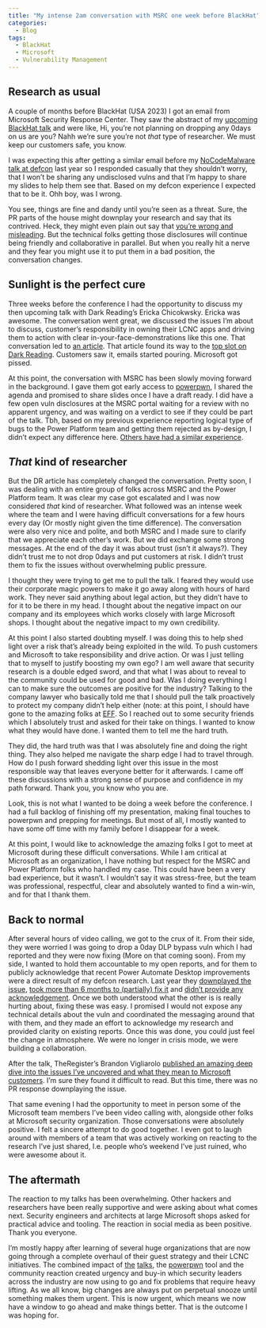 ```yaml
---
title: "My intense 2am conversation with MSRC one week before BlackHat"
categories:
  - Blog
tags:
  - BlackHat
  - Microsoft
  - Vulnerability Management
---
```


## Research as usual

A couple of months before BlackHat (USA 2023) I got an email from Microsoft Security Response Center. 
They saw the abstract of my [upcoming BlackHat talk](https://www.blackhat.com/us-23/briefings/schedule/index.html#all-you-need-is-guest-32647) and were like, Hi, you’re not planning on dropping any 0days on us are you? 
Nahh we’re sure you’re not *that* type of researcher. 
We must keep our customers safe, you know.

I was expecting this after getting a similar email before my [NoCodeMalware talk at defcon](https://github.com/mbrg/defcon30) last year so I responded casually that they shouldn’t worry, that I won’t be sharing any undisclosed vulns and that I’m happy to share my slides to help them see that. 
Based on my defcon experience I expected that to be it. Ohh boy, was I wrong.

You see, things are fine and dandy until you’re seen as a threat. 
Sure, the PR parts of the house might downplay your research and say that its contrived. 
Heck, they might even plain out say that [you’re wrong and misleading](https://www.wired.com/story/windows-11-power-automate-attack/). 
But the technical folks getting those disclosures will continue being friendly and collaborative in parallel. 
But when you really hit a nerve and they fear you might use it to put them in a bad position, the conversation changes.

## Sunlight is the perfect cure

Three weeks before the conference I had the opportunity to discuss my then upcoming talk with Dark Reading’s Ericka Chicokwsky. 
Ericka was awesome. The conversation went great, we discussed the issues I’m about to discuss, customer’s responsibility in owning their LCNC apps and driving them to action with clear in-your-face-demonstrations like this one. 
That conversation led to [an article](https://www.darkreading.com/black-hat/azure-ad-guests-steal-data-microsoft-power-apps). 
That article found its way to the [top slot on Dark Reading](https://x.com/mbrg0/status/1680244125793124353). Customers saw it, emails started pouring. Microsoft got pissed.

At this point, the conversation with MSRC has been slowly moving forward in the background. 
I gave them  got early access to [powerpwn](https://github.com/mbrg/power-pwn), I shared the agenda and promised to share slides once I have a draft ready. 
I did have a few open vuln disclosures at the MSRC portal waiting for a review with no apparent urgency, and was waiting on a verdict to see if they could be part of the talk. 
Tbh, based on my previous experience reporting logical type of bugs to the Power Platform team and getting them rejected as by-design, I didn’t expect any difference here. 
[Others have had a similar experience](https://www.tenable.com/security/research/tra-2023-25).

## *That* kind of researcher

But the DR article has completely changed the conversation. 
Pretty soon, I was dealing with an entire group of folks across MSRC and the Power Platform team. 
It was clear my case got escalated and I was now considered *that* kind of researcher. 
What followed was an intense week where the team and I were having difficult conversations for a few hours every day (Or mostly night given the time difference). 
The conversation were also very nice and polite, and both MSRC and I made sure to clarify that we appreciate each other’s work. But we did exchange some strong messages. 
At the end of the day it was about trust (isn’t it always?). 
They didn’t trust me to not drop 0days and put customers at risk. 
I didn’t trust them to fix the issues without overwhelming public pressure.

I thought they were trying to get me to pull the talk. 
I feared they would use their corporate magic powers to make it go away along with hours of hard work. 
They never said anything about legal action, but they didn’t have to for it to be there in my head. 
I thought about the negative impact on our company and its employees which works closely with large Microsoft shops. 
I thought about the negative impact to my own credibility.

At this point I also started doubting myself. 
I was doing this to help shed light over a risk that’s already being exploited in the wild. 
To push customers and Microsoft to take responsibility and drive action. 
Or was I just telling that to myself to justify boosting my own ego? I am well aware that security research is a double edged sword, and that what I was about to reveal to the community could be used for good and bad. 
Was I doing everything I can to make sure the outcomes are positive for the industry? 
Talking to the company lawyer who basically told me that I should pull the talk proactively to protect my company didn’t help either (note: at this point, I should have gone to the amazing folks at [EFF](https://www.eff.org). 
So I reached out to some security friends which I absolutely trust and asked for their take on things. 
I wanted to know what they would have done. 
I wanted them to tell me the hard truth.

They did, the hard truth was that I was absolutely fine and doing the right thing. 
They also helped me navigate the sharp edge I had to travel through. 
How do I push forward shedding light over this issue in the most responsible way that leaves everyone better for it afterwards. 
I came off these discussions with a strong sense of purpose and confidence in my path forward. 
Thank you, you know who you are.

Look, this is not what I wanted to be doing a week before the conference. 
I had a full backlog of finishing off my presentation, making final touches to powerpwn and prepping for meetings. 
But most of all, I mostly wanted to have some off time with my family before I disappear for a week.

At this point, I would like to acknowledge the amazing folks I got to meet at Microsoft during these difficult conversations. 
While I am critical at Microsoft as an organization, I have nothing but respect for the MSRC and Power Platform folks who handled my case. 
This could have been a very bad experience, but it wasn’t. 
I wouldn’t say it was stress-free, but the team was professional, respectful, clear and absolutely wanted to find a win-win, and for that I thank them.

## Back to normal

After several hours of video calling, we got to the crux of it. 
From their side, they were worried I was going to drop a 0day DLP bypass vuln which I had reported and they were now fixing (More on that coming soon). 
From my side, I wanted to hold them accountable to my open reports, and for them to publicly acknowledge that recent Power Automate Desktop improvements were a direct result of my defcon research. 
Last year they [downplayed the issue](https://www.wired.com/story/windows-11-power-automate-attack/), [took more than 6 months to (partially) fix it](https://x.com/mbrg0/status/1654143352353312770) and [didn’t provide any acknowledgement](https://support.microsoft.com/en-us/topic/tenant-restrictions-for-power-automate-desktop-machine-registration-f0b44662-7a18-403d-989a-c1445c376768). 
Once we both understood what the other is is really hurting about, fixing these was easy. 
I promised I would not expose any technical details about the vuln and coordinated the messaging around that with them, and they made an effort to acknowledge my research and provided clarity on existing reports. 
Once this was done, you could just feel the change in atmosphere. 
We were no longer in crisis mode, we were building a collaboration.

After the talk, TheRegister’s Brandon Vigliarolo [published an amazing deep dive into the issues I’ve uncovered and what they mean to Microsoft customers](https://www.theregister.com/2023/08/10/microsoft_365_guest_accounts_power/). I’m sure they found it difficult to read. But this time, there was no PR response downplaying the issue.

That same evening I had the opportunity to meet in person some of the Microsoft team members I’ve been video calling with, alongside other folks at Microsoft security organization. Those conversations were absolutely positive. I felt a sincere attempt to do good together. I even got to laugh around with members of a team that was actively working on reacting to the research I’ve just shared, I.e. people who’s weekend I’ve just ruined, who were awesome about it.

## The aftermath

The reaction to my talks has been overwhelming. 
Other hackers and researchers have been really supportive and were asking about what comes next. 
Security engineers and architects at large Microsoft shops asked for practical advice and tooling. 
The reaction in social media as been positive. Thank you everyone.

I’m mostly happy after learning of several huge organizations that are now going through a complete overhaul of their guest strategy and their LCNC initiatives. 
The combined impact of [the](https://www.blackhat.com/us-23/briefings/schedule/index.html#all-you-need-is-guest-32647) [talks](https://www.blackhat.com/us-23/briefings/schedule/#sure-let-business-users-build-their-own-what-could-go-wrong-33403), the [powerpwn](https://github.com/mbrg/power-pwn) tool and the community reaction created urgency and buy-in which security leaders across the industry are now using to go and fix problems that require heavy lifting. 
As we all know, big changes are always put on perpetual snooze until something makes them urgent. 
This is now urgent, which means we now have a window to go ahead and make things better. 
That is the outcome I was hoping for.
